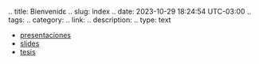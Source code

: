 .. title: Bienvenidε
.. slug: index
.. date: 2023-10-29 18:24:54 UTC-03:00
.. tags: 
.. category: 
.. link: 
.. description: 
.. type: text


- [presentaciones](http://charlas.saxa.xyz)
- [slides](http://slides.saxa.xyz)
- [tesis](https://github.com/akielbowicz/randomWalk-matlab)
